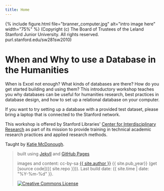 ```yaml
---
title: Home
---
```


{% include figure.html file="branner_computer.jpg" alt="intro image here" width="75%" %}
(Copyright (c) The Board of Trustees of the Leland Stanford Junior University. All rights reserved. purl.stanford.edu/sw281sw2010)

# When and Why to use a Database in the Humanities


When is Excel not enough? What kinds of databases are there? How do you get started building and using them? This introductory workshop teaches you why databases can be useful for humanities research, best practices in database design, and how to set up a relational database on your computer.

If you want to try setting up a database with a provided test dataset, please bring a laptop that is connected to the Stanford network.

This workshop is offered by Stanford Libraries' [Center for Interdisciplinary Research](http://library.stanford.edu/research/cidr) as part of its mission to provide training in technical academic research practices and applied research methods.

Taught by [Katie McDonough](https://library.stanford.edu/people/kmcdono2).




> built using [Jekyll](https://jekyllrb.com/) and [GitHub Pages](https://pages.github.com/)
>
> images and content: cc-by-sa <a href="https://github.com/{{ site.github_username }}">{{ site.author }}</a> {{ site.pub_year}} (get [source code]({{ site.repo }})).
> Last build date: {{ site.time | date: "%Y-%m-%d" }}.
>
> <a href="http://creativecommons.org/licenses/by-sa/4.0/" rel="license"><img style="border-width: 0;" src="https://i.creativecommons.org/l/by-sa/4.0/88x31.png" alt="Creative Commons License" /></a>
